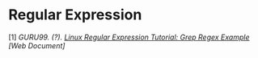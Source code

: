 # Regular Expression



[1] *GURU99. (?). [Linux Regular Expression Tutorial: Grep Regex Example](https://www.guru99.com/linux-regular-expressions.html) [Web Document]*